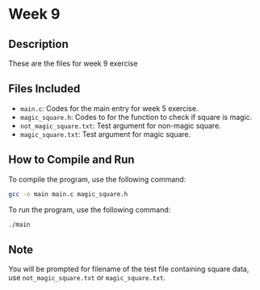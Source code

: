 # Week 9

## Description
These are the files for week 9 exercise

## Files Included
- `main.c`: Codes for the main entry for week 5 exercise.
- `magic_square.h`: Codes to for the function to check if square is magic.
- `not_magic_square.txt`: Test argument for non-magic square.
- `magic_square.txt`: Test argument for magic square.

## How to Compile and Run
To compile the program, use the following command:
```bash
gcc -o main main.c magic_square.h
```
To run the program, use the following command:
```bash
./main
```

## Note
You will be prompted for filename of the test file containing square data, use `not_magic_square.txt` or `magic_square.txt`.